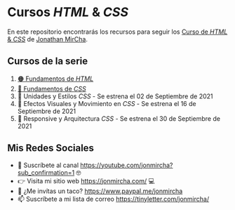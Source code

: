 # Cursos _HTML_ & _CSS_

En este repositorio encontrarás los recursos para seguir los [Curso de _HTML_ & _CSS_](https://www.youtube.com/playlist?list=PLvq-jIkSeTUZYcX9SYwVe7f66afwd9qk_) de [Jonathan MirCha](https://jonmircha.com/).

## Cursos de la serie

1. [🟠 Fundamentos de _HTML_](https://www.youtube.com/watch?v=-oK6zL01fNM)
1. [🔵 Fundamentos de _CSS_](https://www.youtube.com/watch?v=K3xmRF8ab1o)
1. 🔵 Unidades y Estilos _CSS_ - Se estrena el 02 de Septiembre de 2021
1. 🔵 Efectos Visuales y Movimiento en _CSS_ - Se estrena el 16 de Septiembre de 2021
1. 🔴 Responsive y Arquitectura _CSS_ - Se estrena el 30 de Septiembre de 2021

## Mis Redes Sociales

- 🔔 Suscríbete al canal https://youtube.com/jonmircha?sub_confirmation=1 🤓
- 👉 Visita mi sitio web https://jonmircha.com/ 💻
- 🌮 ¿Me invítas un taco? https://www.paypal.me/jonmircha
- 📫 Suscríbete a mi lista de correo https://tinyletter.com/jonmircha/
